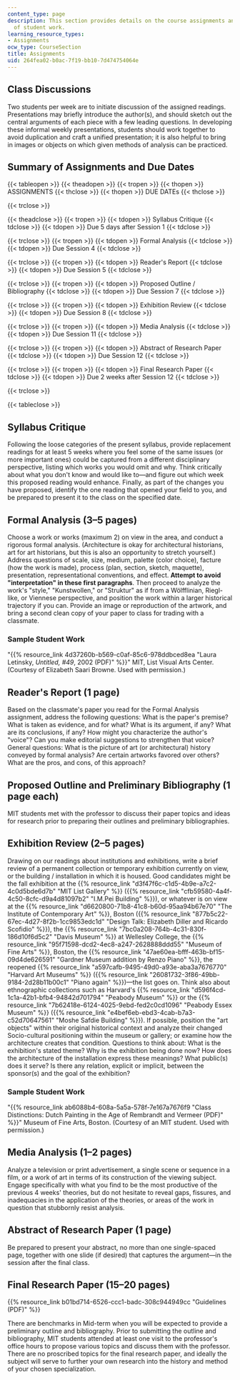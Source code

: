 ```yaml
---
content_type: page
description: This section provides details on the course assignments and examples
  of student work.
learning_resource_types:
- Assignments
ocw_type: CourseSection
title: Assignments
uid: 264fea02-b0ac-7f19-bb10-7d474754064e
---
```


Class Discussions
-----------------

Two students per week are to initiate discussion of the assigned readings. Presentations may briefly introduce the author(s), and should sketch out the central arguments of each piece with a few leading questions. In developing these informal weekly presentations, students should work together to avoid duplication and craft a unified presentation; it is also helpful to bring in images or objects on which given methods of analysis can be practiced.

Summary of Assignments and Due Dates
------------------------------------

{{< tableopen >}}
{{< theadopen >}}
{{< tropen >}}
{{< thopen >}}
ASSIGNMENTS
{{< thclose >}}
{{< thopen >}}
DUE DATEs
{{< thclose >}}

{{< trclose >}}

{{< theadclose >}}
{{< tropen >}}
{{< tdopen >}}
Syllabus Critique
{{< tdclose >}}
{{< tdopen >}}
Due 5 days after Session 1
{{< tdclose >}}

{{< trclose >}}
{{< tropen >}}
{{< tdopen >}}
Formal Analysis
{{< tdclose >}}
{{< tdopen >}}
Due Session 4
{{< tdclose >}}

{{< trclose >}}
{{< tropen >}}
{{< tdopen >}}
Reader's Report
{{< tdclose >}}
{{< tdopen >}}
Due Session 5
{{< tdclose >}}

{{< trclose >}}
{{< tropen >}}
{{< tdopen >}}
Proposed Outline / Bibliography
{{< tdclose >}}
{{< tdopen >}}
Due Session 7
{{< tdclose >}}

{{< trclose >}}
{{< tropen >}}
{{< tdopen >}}
Exhibition Review
{{< tdclose >}}
{{< tdopen >}}
Due Session 8
{{< tdclose >}}

{{< trclose >}}
{{< tropen >}}
{{< tdopen >}}
Media Analysis
{{< tdclose >}}
{{< tdopen >}}
Due Session 11
{{< tdclose >}}

{{< trclose >}}
{{< tropen >}}
{{< tdopen >}}
Abstract of Research Paper
{{< tdclose >}}
{{< tdopen >}}
Due Session 12
{{< tdclose >}}

{{< trclose >}}
{{< tropen >}}
{{< tdopen >}}
Final Research Paper
{{< tdclose >}}
{{< tdopen >}}
Due 2 weeks after Session 12
{{< tdclose >}}

{{< trclose >}}

{{< tableclose >}}

Syllabus Critique
-----------------

Following the loose categories of the present syllabus, provide replacement readings for at least 5 weeks where you feel some of the same issues (or more important ones) could be captured from a different disciplinary perspective, listing which works you would omit and why. Think critically about what you don't know and would like to—and figure out which week this proposed reading would enhance. Finally, as part of the changes you have proposed, identify the one reading that opened your field to you, and be prepared to present it to the class on the specified date.

Formal Analysis (3–5 pages)
---------------------------

Choose a work or works (maximum 2) on view in the area, and conduct a rigorous formal analysis. (Architecture is okay for architectural historians, art for art historians, but this is also an opportunity to stretch yourself.) Address questions of scale, size, medium, palette (color choice), facture (how the work is made), process (plan, section, sketch, maquette), presentation, representational conventions, and effect. **Attempt to avoid "interpretation" in these first paragraphs**. Then proceed to analyze the work's "style," "Kunstwollen," or "Struktur" as if from a Wölfflinian, Riegl-like, or Viennese perspective, and position the work within a larger historical trajectory if you can. Provide an image or reproduction of the artwork, and bring a second clean copy of your paper to class for trading with a classmate.

### Sample Student Work

"{{% resource_link 4d37260b-b569-c0af-85c6-978ddbced8ea "Laura Letinsky, _Untitled, #49_, 2002 (PDF)" %}}" MIT, List Visual Arts Center. (Courtesy of Elizabeth Saari Browne. Used with permission.)

Reader's Report (1 page)
------------------------

Based on the classmate's paper you read for the Formal Analysis assignment, address the following questions: What is the paper's premise? What is taken as evidence, and for what? What is its argument, if any? What are its conclusions, if any? How might you characterize the author's "voice"? Can you make editorial suggestions to strengthen that voice? General questions: What is the picture of art (or architectural) history conveyed by formal analysis? Are certain artworks favored over others? What are the pros, and cons, of this approach?

Proposed Outline and Preliminary Bibliography (1 page each)
-----------------------------------------------------------

MIT students met with the professor to discuss their paper topics and ideas for research prior to preparing their outlines and preliminary bibliographies.

Exhibition Review (2–5 pages)
-----------------------------

Drawing on our readings about institutions and exhibitions, write a brief review of a permanent collection or temporary exhibition currently on view, or the building / installation in which it is housed. Good candidates might be the fall exhibition at the {{% resource_link "d3f47f6c-c1d5-4b9e-a7c2-4c0d5bde6d7b" "MIT List Gallery" %}} ({{% resource_link "cfb59580-4a4f-4c50-8cfc-d9a4d81097b2" "I.M.Pei Building" %}}), or whatever is on view at the {{% resource_link "d6620800-71b8-41c8-b60d-95aa94b67e70" "The Institute of Contemporary Art" %}}, Boston ({{% resource_link "877b5c22-67ec-4d27-8f2b-1cc9853edc1d" "Design Talk: Elizabeth Diller and Ricardo Scofidio" %}}), the {{% resource_link "7bc0a208-764b-4c31-830f-186d10f6d5c2" "Davis Museum" %}} at Wellesley College, the {{% resource_link "95f71598-dcd2-4ec8-a247-2628888ddd55" "Museum of Fine Arts" %}}, Boston, the {{% resource_link "47ae60ea-bfff-463b-bf15-09d4de626591" "Gardner Museum addition by Renzo Piano" %}}, the reopened {{% resource_link "a597cafb-9495-49d0-a93e-aba3a7676770" "Harvard Art Museums" %}} ({{% resource_link "26081732-3f86-49bb-9184-2d28b11b00c1" "Piano again" %}})—the list goes on. Think also about ethnographic collections such as Harvard's {{% resource_link "d596f4cd-1c1a-42b1-bfb4-94842d701794" "Peabody Museum" %}} or the {{% resource_link "7b62418e-6124-4025-9ebd-fed2c0cd1096" "Peabody Essex Museum" %}} ({{% resource_link "e4bef6eb-ebd3-4cab-b7a3-c52d70647561" "Moshe Safdie Building" %}}). If possible, position the "art objects" within their original historical context and analyze their changed Socio-cultural positioning within the museum or gallery; or examine how the architecture creates that condition. Questions to think about: What is the exhibition's stated theme? Why is the exhibition being done now? How does the architecture of the installation express these meanings? What public(s) does it serve? Is there any relation, explicit or implicit, between the sponsor(s) and the goal of the exhibition?

### Sample Student Work

"{{% resource_link ab6088b4-608a-5a5a-578f-7e167a7676f9 "Class Distinctions: Dutch Painting in the Age of Rembrandt and Vermeer (PDF)" %}}" Museum of Fine Arts, Boston. (Courtesy of an MIT student. Used with permission.)

Media Analysis (1–2 pages)
--------------------------

Analyze a television or print advertisement, a single scene or sequence in a film, or a work of art in terms of its construction of the viewing subject. Engage specifically with what you find to be the most productive of the previous 4 weeks' theories, but do not hesitate to reveal gaps, fissures, and inadequacies in the application of the theories, or areas of the work in question that stubbornly resist analysis.

Abstract of Research Paper (1 page)
-----------------------------------

Be prepared to present your abstract, no more than one single-spaced page, together with one slide (if desired) that captures the argument—in the session after the final class.

Final Research Paper (15–20 pages)
----------------------------------

{{% resource_link b01bd714-6526-ccc1-badc-308c944949cc "Guidelines (PDF)" %}}

There are benchmarks in Mid-term when you will be expected to provide a preliminary outline and bibliography. Prior to submitting the outline and bibliography, MIT students attended at least one visit to the professor's office hours to propose various topics and discuss them with the professor. There are no proscribed topics for the final research paper, and ideally the subject will serve to further your own research into the history and method of your chosen specialization.